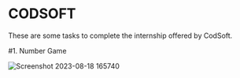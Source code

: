 # CODSOFT
These are some tasks to complete the internship offered by CodSoft.

#1. Number Game<br>


![Screenshot 2023-08-18 165740](https://github.com/architjha15/CODSOFT/assets/103206051/cfd4db41-8258-4f11-afd3-0c55308af371)
